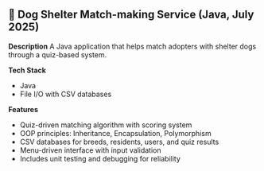 ## 📂 **Dog Shelter Match-making Service (Java, July 2025)**

**Description**
A Java application that helps match adopters with shelter dogs through a quiz-based system.

**Tech Stack**

* Java
* File I/O with CSV databases

**Features**

* Quiz-driven matching algorithm with scoring system
* OOP principles: Inheritance, Encapsulation, Polymorphism
* CSV databases for breeds, residents, users, and quiz results
* Menu-driven interface with input validation
* Includes unit testing and debugging for reliability
